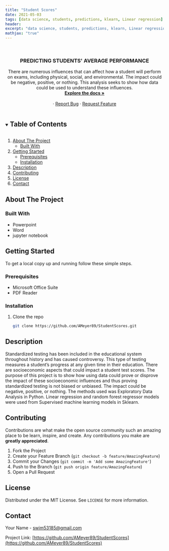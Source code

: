 ```yaml
---
title: "Student Scores"
date: 2021-05-03
tags: [data science, students, predictions, klearn, Linear regression]
header:
excerpt: "data science, students, predictions, klearn, Linear regression"
mathjax: "true"
---
```


<!--
*** To avoid retyping too much info. Do a search and replace for the following:
*** AMeyer89, StudentScores, twitter_handle, swim53185@gmail.com, Data Science Impact On Football, A presentation on how data science has impacted fantasy football. 
-->



<br />
<p align="center">
  <a href="https://github.com/AMeyer89/StudentScores">
  </a>

  <h3 align="center">PREDICTING STUDENTS' AVERAGE PERFORMANCE</h3>

  <p align="center">
	There are numerous influences that can affect how a student will perform on exams, including physical, social, and environmental. The impact could be negative, positive, or nothing. This analysis seeks to show how data could be used to understand these influences. 
	<br />
    <a href="https://github.com/AMeyer89/StudentScores"><strong>Explore the docs »</strong></a>
    <br />
    <br />
    ·
    <a href="https://github.com/AMeyer89/StudentScores/issues">Report Bug</a>
    ·
    <a href="https://github.com/AMeyer89/StudentScores/issues">Request Feature</a>
  </p>
</p>



<!-- TABLE OF CONTENTS -->
<details open="open">
  <summary><h2 style="display: inline-block">Table of Contents</h2></summary>
  <ol>
    <li>
      <a href="#about-the-project">About The Project</a>
      <ul>
        <li><a href="#built-with">Built With</a></li>
      </ul>
    </li>
    <li>
      <a href="#getting-started">Getting Started</a>
      <ul>
        <li><a href="#prerequisites">Prerequisites</a></li>
        <li><a href="#installation">Installation</a></li>
      </ul>
    </li>
    <li><a href="#usage">Description</a></li>
    <li><a href="#contributing">Contributing</a></li>
    <li><a href="#license">License</a></li>
    <li><a href="#contact">Contact</a></li>
  </ol>
</details>



<!-- ABOUT THE PROJECT -->
## About The Project

### Built With

* Powerpoint
* Word
* jupyter notebook



<!-- GETTING STARTED -->
## Getting Started

To get a local copy up and running follow these simple steps.

### Prerequisites

* Microsoft Office Suite
* PDF Reader

### Installation

1. Clone the repo
   ```sh
   git clone https://github.com/AMeyer89/StudentScores.git
   ```



<!-- USAGE EXAMPLES -->
## Description


Standardized testing has been included in the educational system throughout history and has caused controversy. This type of testing measures a student’s progress at any given time in their education. There are socioeconomic aspects that could impact a student test scores. The purpose of this project is to show how using data could prove or disprove the impact of these socioeconomic influences and thus proving standardized testing is not biased or unbiased. The impact could be negative, positive, or nothing. 
The methods used was Exploratory Data Analysis in Python. Linear regression and random forest regressor models were used from Supervised machine learning models in Sklearn. 


<!-- CONTRIBUTING -->
## Contributing

Contributions are what make the open source community such an amazing place to be learn, inspire, and create. Any contributions you make are **greatly appreciated**.

1. Fork the Project
2. Create your Feature Branch (`git checkout -b feature/AmazingFeature`)
3. Commit your Changes (`git commit -m 'Add some AmazingFeature'`)
4. Push to the Branch (`git push origin feature/AmazingFeature`)
5. Open a Pull Request



<!-- LICENSE -->
## License

Distributed under the MIT License. See `LICENSE` for more information.



<!-- CONTACT -->
## Contact

Your Name - swim53185@gmail.com

Project Link: [https://github.com/AMeyer89/StudentScores](https://github.com/AMeyer89/StudentScores)








<!-- MARKDOWN LINKS & IMAGES -->
<!-- https://www.markdownguide.org/basic-syntax/#reference-style-links -->
[contributors-shield]: https://img.shields.io/github/contributors/AMeyer89/repo.svg?style=for-the-badge
[contributors-url]: https://github.com/AMeyer89/repo/graphs/contributors
[forks-shield]: https://img.shields.io/github/forks/AMeyer89/repo.svg?style=for-the-badge
[forks-url]: https://github.com/AMeyer89/repo/network/members
[stars-shield]: https://img.shields.io/github/stars/AMeyer89/repo.svg?style=for-the-badge
[stars-url]: https://github.com/AMeyer89/repo/stargazers
[issues-shield]: https://img.shields.io/github/issues/AMeyer89/repo.svg?style=for-the-badge
[issues-url]: https://github.com/AMeyer89/repo/issues
[license-shield]: https://img.shields.io/github/license/AMeyer89/repo.svg?style=for-the-badge
[license-url]: https://github.com/AMeyer89/repo/blob/master/LICENSE.txt
[linkedin-shield]: https://img.shields.io/badge/-LinkedIn-black.svg?style=for-the-badge&logo=linkedin&colorB=555
[linkedin-url]: https://linkedin.com/in/AMeyer89
